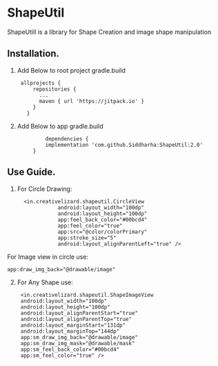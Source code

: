# ShapeUtil
ShapeUtill is a library for Shape Creation and image shape manipulation

## Installation.
1. Add Below to root project gradle.build

        allprojects {
            repositories {
              ...
              maven { url 'https://jitpack.io' }
            }
          }
          
2. Add Below to app gradle.build

        		dependencies {
	        	implementation 'com.github.Siddharha:ShapeUtil:2.0'
			}



## Use Guide.
1. For Circle Drawing:

         <in.creativelizard.shapeutil.CircleView
                    android:layout_width="100dp"
                    android:layout_height="100dp"
                    app:feel_back_color="#00bcd4"
                    app:feel_color="true"
                    app:src="@color/colorPrimary"
                    app:stroke_size="5"
                    android:layout_alignParentLeft="true" />  

For Image view in circle use:
			
	app:draw_img_back="@drawable/image"
2. For Any Shape use:
		
		<in.creativelizard.shapeutil.ShapeImageView
        android:layout_width="100dp"
        android:layout_height="100dp"
        android:layout_alignParentStart="true"
        android:layout_alignParentTop="true"
        android:layout_marginStart="131dp"
        android:layout_marginTop="144dp"
        app:sm_draw_img_back="@drawable/image"
        app:sm_draw_img_mask="@drawable/mask"
        app:sm_feel_back_color="#00bcd4"
        app:sm_feel_color="true" />
